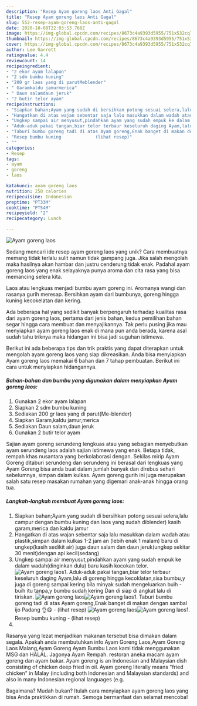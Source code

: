 ```yaml
---
description: "Resep Ayam goreng laos Anti Gagal"
title: "Resep Ayam goreng laos Anti Gagal"
slug: 552-resep-ayam-goreng-laos-anti-gagal
date: 2020-10-08T22:03:53.768Z
image: https://img-global.cpcdn.com/recipes/8673c4a9393d5955/751x532cq70/ayam-goreng-laos-foto-resep-utama.jpg
thumbnail: https://img-global.cpcdn.com/recipes/8673c4a9393d5955/751x532cq70/ayam-goreng-laos-foto-resep-utama.jpg
cover: https://img-global.cpcdn.com/recipes/8673c4a9393d5955/751x532cq70/ayam-goreng-laos-foto-resep-utama.jpg
author: Lee Garrett
ratingvalue: 4.4
reviewcount: 14
recipeingredient:
- "2 ekor ayam lalapan"
- "2 sdm bumbu kuning"
- "200 gr laos yang di parutMeblender"
- " Garamkaldu jamurmerica"
- " Daun salamdaun jeruk"
- "2 butir telor ayam"
recipeinstructions:
- "Siapkan bahan;Ayam yang sudah di bersihkan potong sesuai selera,lalu campur dengan bumbu kuning dan laos yang sudah diblender) kasih garam,merica dan kaldu jamur"
- "Hangatkan di atas wajan sebentar saja lalu masukkan dalam wadah atau plastik,simpan dalam kulkas 1-2 jam an (lebih enak 1 malam) baru di ungkep(kasih sedikit air) juga daun salam dan daun jeruk(ungkep sekitar 30 menit)dengan api kecil(sedang)"
- "Ungkep sampai air menyusut,pindahkan ayam yang sudah empuk ke dalam wadah(dinginkan dulu) baru kasih kocokan telor."
- "Aduk-aduk pakai tangan,biar telor terbaur keseluruh daging Ayam,lalu di goreng hingga kecoklatan,sisa bumbu,y juga di goreng sampai kering bila minyak sudah mengeluarkan buih -buih itu tanpa,y bumbu sudah kering Dan di siap di angkat lalu dì tiriskan."
- "Taburi bumbu goreng tadi di atas Ayam goreng,Enak banget di makan dengan sambal ijo Padang 👌😋             (lihat resep)"
- "Resep bumbu kuning             (lihat resep)"
- ""
categories:
- Resep
tags:
- ayam
- goreng
- laos

katakunci: ayam goreng laos 
nutrition: 258 calories
recipecuisine: Indonesian
preptime: "PT33M"
cooktime: "PT54M"
recipeyield: "2"
recipecategory: Lunch

---
```



![Ayam goreng laos](https://img-global.cpcdn.com/recipes/8673c4a9393d5955/751x532cq70/ayam-goreng-laos-foto-resep-utama.jpg)

Sedang mencari ide resep ayam goreng laos yang unik? Cara membuatnya memang tidak terlalu sulit namun tidak gampang juga. Jika salah mengolah maka hasilnya akan hambar dan justru cenderung tidak enak. Padahal ayam goreng laos yang enak selayaknya punya aroma dan cita rasa yang bisa memancing selera kita.

Laos atau lengkuas menjadi bumbu ayam goreng ini. Aromanya wangi dan rasanya gurih meresap. Bersihkan ayam dari bumbunya, goreng hingga kuning kecokelatan dan kering.

Ada beberapa hal yang sedikit banyak berpengaruh terhadap kualitas rasa dari ayam goreng laos, pertama dari jenis bahan, kedua pemilihan bahan segar hingga cara membuat dan menyajikannya. Tak perlu pusing jika mau menyiapkan ayam goreng laos enak di mana pun anda berada, karena asal sudah tahu triknya maka hidangan ini bisa jadi suguhan istimewa.


Berikut ini ada beberapa tips dan trik praktis yang dapat diterapkan untuk mengolah ayam goreng laos yang siap dikreasikan. Anda bisa menyiapkan Ayam goreng laos memakai 6 bahan dan 7 tahap pembuatan. Berikut ini cara untuk menyiapkan hidangannya.

<!--inarticleads1-->

##### Bahan-bahan dan bumbu yang digunakan dalam menyiapkan Ayam goreng laos:

1. Gunakan 2 ekor ayam lalapan
1. Siapkan 2 sdm bumbu kuning
1. Sediakan 200 gr laos yang di parut(Me-blender)
1. Siapkan  Garam,kaldu jamur,merica
1. Sediakan  Daun salam,daun jeruk
1. Gunakan 2 butir telor ayam


Sajian ayam goreng serundeng lengkuas atau yang sebagian menyebutkan ayam serundeng laos adalah sajian istimewa yang enak. Betapa tidak, rempah khas nusantara yang berkolaborasi dengan. Sekilas mirip Ayam Goreng ditaburi serundeng dan serundeng ini berasal dari lengkuas yang Ayam Goreng bisa anda buat dalam jumlah banyak dan direbus sehari sebelumnya, simpan dalam kulkas. Ayam goreng gurih ini juga merupakan salah satu resep masakan rumahan yang digemari anak-anak hingga orang tua. 

<!--inarticleads2-->

##### Langkah-langkah membuat Ayam goreng laos:

1. Siapkan bahan;Ayam yang sudah di bersihkan potong sesuai selera,lalu campur dengan bumbu kuning dan laos yang sudah diblender) kasih garam,merica dan kaldu jamur
1. Hangatkan di atas wajan sebentar saja lalu masukkan dalam wadah atau plastik,simpan dalam kulkas 1-2 jam an (lebih enak 1 malam) baru di ungkep(kasih sedikit air) juga daun salam dan daun jeruk(ungkep sekitar 30 menit)dengan api kecil(sedang)
1. Ungkep sampai air menyusut,pindahkan ayam yang sudah empuk ke dalam wadah(dinginkan dulu) baru kasih kocokan telor.
<img src="//assets-global.cpcdn.com/assets/icons/button_play-2c75c40dde080a61004c1f40b05d8f140eaff45d7e9e6481dc71c63d2e7c4909.png" alt="Ayam goreng laos">1. Aduk-aduk pakai tangan,biar telor terbaur keseluruh daging Ayam,lalu di goreng hingga kecoklatan,sisa bumbu,y juga di goreng sampai kering bila minyak sudah mengeluarkan buih -buih itu tanpa,y bumbu sudah kering Dan di siap di angkat lalu dì tiriskan.
<img src="//assets-global.cpcdn.com/assets/icons/button_play-2c75c40dde080a61004c1f40b05d8f140eaff45d7e9e6481dc71c63d2e7c4909.png" alt="Ayam goreng laos"><img src="//assets-global.cpcdn.com/assets/icons/button_play-2c75c40dde080a61004c1f40b05d8f140eaff45d7e9e6481dc71c63d2e7c4909.png" alt="Ayam goreng laos">1. Taburi bumbu goreng tadi di atas Ayam goreng,Enak banget di makan dengan sambal ijo Padang 👌😋 -             (lihat resep)
<img src="//assets-global.cpcdn.com/assets/icons/button_play-2c75c40dde080a61004c1f40b05d8f140eaff45d7e9e6481dc71c63d2e7c4909.png" alt="Ayam goreng laos"><img src="//assets-global.cpcdn.com/assets/icons/button_play-2c75c40dde080a61004c1f40b05d8f140eaff45d7e9e6481dc71c63d2e7c4909.png" alt="Ayam goreng laos">1. Resep bumbu kuning -             (lihat resep)
1. 


Rasanya yang lezat menjadikan makanan tersebut bisa dimakan dalam segala. Apakah anda membutuhkan info Ayam Goreng Laos,Ayam Goreng Laos Malang,Ayam Goreng Ayam Bumbu Laos kami tidak menggunakan MSG dan HALAL. Jagonya Ayam Rempah. restoran aneka macam ayam goreng dan ayam bakar. Ayam goreng is an Indonesian and Malaysian dish consisting of chicken deep fried in oil. Ayam goreng literally means &#34;fried chicken&#34; in Malay (including both Indonesian and Malaysian standards) and also in many Indonesian regional languages (e.g. 

Bagaimana? Mudah bukan? Itulah cara menyiapkan ayam goreng laos yang bisa Anda praktikkan di rumah. Semoga bermanfaat dan selamat mencoba!
